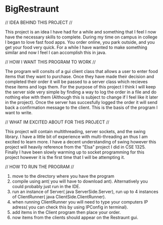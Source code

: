 # BigRestraunt

// IDEA BEHIND THIS PROJECT //

This project is an idea I have had for a while and something that I feel I now have the necessary skills to complete. During my time on campus in college I began to love fast food apps. You order online, you park outside, and you get your food very quick. For a while I have wanted to make something similar and now I feel I can accomplish this in java. 

// HOW I WANT THIS PROGRAM TO WORK //

The program will consits of a gui client class that allows a user to enter food items that they want to purchase. Once they have made their decision and completed their order it will be passed to a server class which recieves these items and logs them. For the purpose of this project I think I will keep the server side very simple by finding a way to log the order in a file and do nothing else with them (Although this is subject to change if I feel like it later in the project). Once the server has succesfully logged the order it will send back a confirmation message to the client. This is the basis of the program I want to write. 

// WHAT IM EXCITED ABOUT FOR THIS PROJECT //

This project will contain multithreading, server sockets, and the swing library. I have a little bit of experience with multi-threading an thus I am excited to learn more. I have a decent understanding of swing however this project will heavily reference from the "Elsa" project I did in CSE 1325. Finally I have been slowly warming up to socket programming for this project however it is the first time that I will be attempting it. 

// HOW TO RUN THE PROGRAM //

1. move to the directory where you have the program
2. compile using ant( you will have to download ant). Alternatively you could probably just run in the IDE.
3. run an instance of Server( java ServerSide.Server), run up to 4 instances of ClientRunner( java ClientSide.ClientRunner).
4. when running ClientRunner you will need to type your computers IP adress( you can check this by using IPConfig in terminal).
5. add items in the Client program then place your order.
6. now items from the clients should appear on the Restraunt gui.
